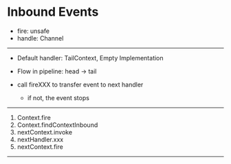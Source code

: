 # Inbound Events

* fire: unsafe
* handle: Channel

---

* Default handler: TailContext, Empty Implementation

* Flow in pipeline: head -> tail

* call fireXXX to transfer event to next handler
    * if not, the event stops

---

1. Context.fire
1. Context.findContextInbound
1. nextContext.invoke
1. nextHandler.xxx
1. nextContext.fire

---
